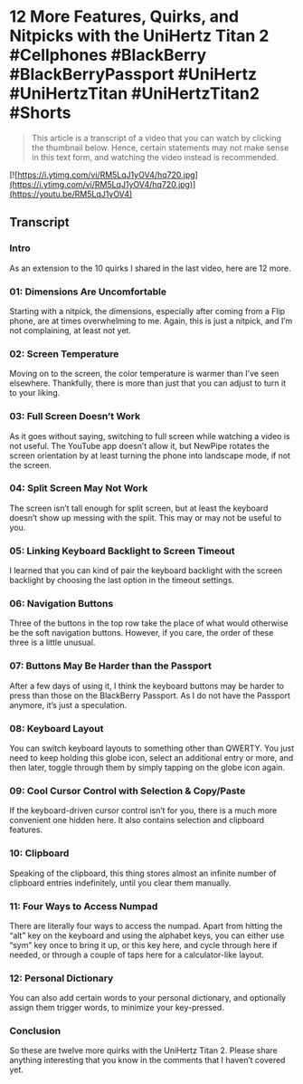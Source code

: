 # 12 More Features, Quirks, and Nitpicks with the UniHertz Titan 2 #Cellphones #BlackBerry #BlackBerryPassport #UniHertz #UniHertzTitan #UniHertzTitan2 #Shorts

> This article is a transcript of a video that you can watch by clicking the thumbnail below. Hence, certain statements may not make sense in this text form, and watching the video instead is recommended.

[![https://i.ytimg.com/vi/RM5LqJ1yOV4/hq720.jpg](https://i.ytimg.com/vi/RM5LqJ1yOV4/hq720.jpg)](https://youtu.be/RM5LqJ1yOV4)

## Transcript

### Intro

As an extension to the 10 quirks I shared in the last video, here are 12 more.

### 01: Dimensions Are Uncomfortable

Starting with a nitpick, the dimensions, especially after coming from a Flip phone, are at times overwhelming to me. Again, this is just a nitpick, and I’m not complaining, at least not yet.

### 02: Screen Temperature

Moving on to the screen, the color temperature is warmer than I’ve seen elsewhere. Thankfully, there is more than just that you can adjust to turn it to your liking.

### 03: Full Screen Doesn’t Work

As it goes without saying, switching to full screen while watching a video is not useful. The YouTube app doesn’t allow it, but NewPipe rotates the screen orientation by at least turning the phone into landscape mode, if not the screen.

### 04: Split Screen May Not Work

The screen isn’t tall enough for split screen, but at least the keyboard doesn’t show up messing with the split. This may or may not be useful to you.

### 05: Linking Keyboard Backlight to Screen Timeout

I learned that you can kind of pair the keyboard backlight with the screen backlight by choosing the last option in the timeout settings.

### 06: Navigation Buttons

Three of the buttons in the top row take the place of what would otherwise be the soft navigation buttons. However, if you care, the order of these three is a little unusual.

### 07: Buttons May Be Harder than the Passport

After a few days of using it, I think the keyboard buttons may be harder to press than those on the BlackBerry Passport. As I do not have the Passport anymore, it’s just a speculation.

### 08: Keyboard Layout

You can switch keyboard layouts to something other than QWERTY. You just need to keep holding this globe icon, select an additional entry or more, and then later, toggle through them by simply tapping on the globe icon again.

### 09: Cool Cursor Control with Selection & Copy/Paste

If the keyboard-driven cursor control isn’t for you, there is a much more convenient one hidden here. It also contains selection and clipboard features.

### 10: Clipboard

Speaking of the clipboard, this thing stores almost an infinite number of clipboard entries indefinitely, until you clear them manually.

### 11: Four Ways to Access Numpad

There are literally four ways to access the numpad. Apart from hitting the “alt” key on the keyboard and using the alphabet keys, you can either use “sym” key once to bring it up, or this key here, and cycle through here if needed, or through a couple of taps here for a calculator-like layout.

### 12: Personal Dictionary

You can also add certain words to your personal dictionary, and optionally assign them trigger words, to minimize your key-pressed.

### Conclusion

So these are twelve more quirks with the UniHertz Titan 2. Please share anything interesting that you know in the comments that I haven’t covered yet.
